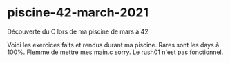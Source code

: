 # piscine-42-march-2021
Découverte du C lors de ma piscine de mars à 42

Voici les exercices faits et rendus durant ma piscine. Rares sont les days à 100%. Flemme de mettre mes main.c sorry. Le rush01 n'est pas fonctionnel. 
